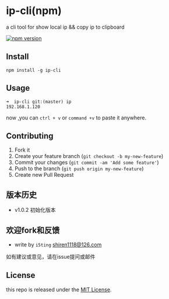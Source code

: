 # ip-cli(npm)

a cli tool for show local ip && copy ip to clipboard

[![npm version](https://badge.fury.io/js/ip-cli.svg)](http://badge.fury.io/js/ip-cli)

## Install

	npm install -g ip-cli
	
## Usage

	➜  ip-cli git:(master) ip
	192.168.1.120
	
now ,you can `ctrl + v` or `command +v` to paste it anywhere.

## Contributing

1. Fork it
2. Create your feature branch (`git checkout -b my-new-feature`)
3. Commit your changes (`git commit -am 'Add some feature'`)
4. Push to the branch (`git push origin my-new-feature`)
5. Create new Pull Request

## 版本历史

- v1.0.2 初始化版本

## 欢迎fork和反馈

- write by `i5ting` shiren1118@126.com

如有建议或意见，请在issue提问或邮件

## License

this repo is released under the [MIT
License](http://www.opensource.org/licenses/MIT).
